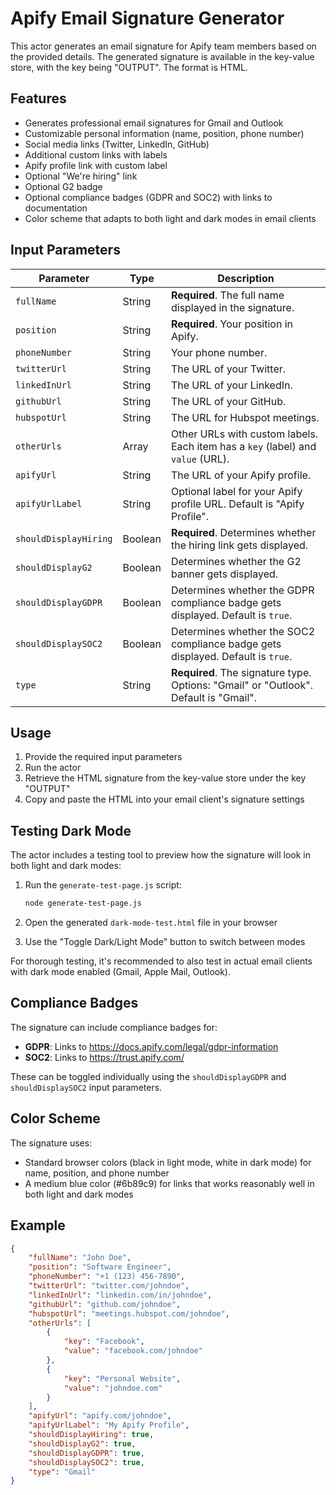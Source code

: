# Apify Email Signature Generator

This actor generates an email signature for Apify team members based on the provided details.
The generated signature is available in the key-value store, with the key being "OUTPUT".
The format is HTML.

## Features

- Generates professional email signatures for Gmail and Outlook
- Customizable personal information (name, position, phone number)
- Social media links (Twitter, LinkedIn, GitHub)
- Additional custom links with labels
- Apify profile link with custom label
- Optional "We're hiring" link
- Optional G2 badge
- Optional compliance badges (GDPR and SOC2) with links to documentation
- Color scheme that adapts to both light and dark modes in email clients

## Input Parameters

| Parameter | Type | Description |
|-----------|------|-------------|
| `fullName` | String | **Required**. The full name displayed in the signature. |
| `position` | String | **Required**. Your position in Apify. |
| `phoneNumber` | String | Your phone number. |
| `twitterUrl` | String | The URL of your Twitter. |
| `linkedInUrl` | String | The URL of your LinkedIn. |
| `githubUrl` | String | The URL of your GitHub. |
| `hubspotUrl` | String | The URL for Hubspot meetings. |
| `otherUrls` | Array | Other URLs with custom labels. Each item has a `key` (label) and `value` (URL). |
| `apifyUrl` | String | The URL of your Apify profile. |
| `apifyUrlLabel` | String | Optional label for your Apify profile URL. Default is "Apify Profile". |
| `shouldDisplayHiring` | Boolean | **Required**. Determines whether the hiring link gets displayed. |
| `shouldDisplayG2` | Boolean | Determines whether the G2 banner gets displayed. |
| `shouldDisplayGDPR` | Boolean | Determines whether the GDPR compliance badge gets displayed. Default is `true`. |
| `shouldDisplaySOC2` | Boolean | Determines whether the SOC2 compliance badge gets displayed. Default is `true`. |
| `type` | String | **Required**. The signature type. Options: "Gmail" or "Outlook". Default is "Gmail". |

## Usage

1. Provide the required input parameters
2. Run the actor
3. Retrieve the HTML signature from the key-value store under the key "OUTPUT"
4. Copy and paste the HTML into your email client's signature settings

## Testing Dark Mode

The actor includes a testing tool to preview how the signature will look in both light and dark modes:

1. Run the `generate-test-page.js` script:

   ```bash
   node generate-test-page.js
   ```

2. Open the generated `dark-mode-test.html` file in your browser
3. Use the "Toggle Dark/Light Mode" button to switch between modes

For thorough testing, it's recommended to also test in actual email clients with dark mode enabled (Gmail, Apple Mail, Outlook).

## Compliance Badges

The signature can include compliance badges for:

- **GDPR**: Links to <https://docs.apify.com/legal/gdpr-information>
- **SOC2**: Links to <https://trust.apify.com/>

These can be toggled individually using the `shouldDisplayGDPR` and `shouldDisplaySOC2` input parameters.

## Color Scheme

The signature uses:

- Standard browser colors (black in light mode, white in dark mode) for name, position, and phone number
- A medium blue color (#6b89c9) for links that works reasonably well in both light and dark modes

## Example

```json
{
    "fullName": "John Doe",
    "position": "Software Engineer",
    "phoneNumber": "+1 (123) 456-7890",
    "twitterUrl": "twitter.com/johndoe",
    "linkedInUrl": "linkedin.com/in/johndoe",
    "githubUrl": "github.com/johndoe",
    "hubspotUrl": "meetings.hubspot.com/johndoe",
    "otherUrls": [
        {
            "key": "Facebook",
            "value": "facebook.com/johndoe"
        },
        {
            "key": "Personal Website",
            "value": "johndoe.com"
        }
    ],
    "apifyUrl": "apify.com/johndoe",
    "apifyUrlLabel": "My Apify Profile",
    "shouldDisplayHiring": true,
    "shouldDisplayG2": true,
    "shouldDisplayGDPR": true,
    "shouldDisplaySOC2": true,
    "type": "Gmail"
}
```
